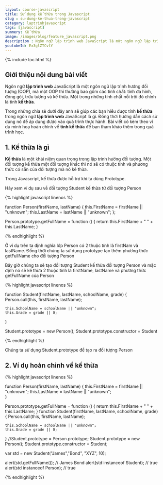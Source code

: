 ```yaml
---
layout: course-javascript
title: Sử dụng kế thừa trong Javascript  
slug : su-dung-ke-thua-trong-javascript
category: laptrinhjavascript
tags: [javascript]
summery: Kế thừa   
image: /images/blog/feature_javascript.png
description : Ngôn ngữ lập trình web JavaScript là một ngôn ngữ lập trình hướng đối tượng OOP, mà một OOP thì thường bao gồm các tính chất: tính đa hình, đóng gói, trừu tượng và kế thừa. Một trong những tính chất nổi trội đó chính là tính kế thừa. Bài viết sẽ giúp bạn hiểu được tính kế thừa trong ngôn ngữ lập trình web JavaScript là gì. Đồng thời hướng dẫn cách sử dụng nó để áp dụng được vào quá trình thực hành. Bài viết có kèm theo ví dụ minh hoạ hoàn chỉnh về tính kế thừa để bạn tham khảo thêm trong quá trình học.
youtubeId: Ex3glZTCvlY
---
```


{% include toc.html %}

## **Giới thiệu nội dung bài viết**

Ngôn ngữ <b>lập trình web</b> JavaScript là một ngôn ngữ lập trình hướng đối tượng (OOP), mà một OOP thì thường bao gồm các tính chất: tính đa hình, đóng gói, trừu tượng và kế thừa. Một trong những tính chất nổi trội đó chính là tính <b>kế thừa</b>.

Trong những chia sẻ dưới đây anh sẽ giúp các bạn hiểu được tính <b>kế thừa</b> trong ngôn ngữ <b>lập trình web</b> JavaScript là gì. Đồng thời hướng dẫn cách sử dụng nó để áp dụng được vào quá trình thực hành. Bài viết có kèm theo ví dụ minh hoạ hoàn chỉnh về <b>tính kế thừa</b> để bạn tham khảo thêm trong quá trình học.
 

## **1. Kế thừa là gì**

<b>Kế thừa</b> là một khái niệm quan trọng trong lập trình hướng đối tượng. Một đối tượng kế thừa một đối tượng khác thì nó sẽ có thuộc tính và phương thức có sẵn của đối tượng mà nó kế thừa.

Trong Javascript, kế thừa được hỗ trợ khi ta dùng Prototype.

Hãy xem ví dụ sau về đối tượng Student kế thừa từ đối tượng Person

{% highlight javascript  linenos %}

function Person(firstName, lastName) {
    this.FirstName = firstName || "unknown";
    this.LastName = lastName || "unknown";
};

Person.prototype.getFullName = function () {
    return this.FirstName + " " + this.LastName;
}

{% endhighlight %}

Ở ví dụ trên ta định nghĩa lớp Person có 2 thuộc tính là firstNam và lastName. Đồng thời chúng ta sử dụng prototype tạo thêm phương thức getFullName cho đối tượng Person

Bây giờ chúng ta sẽ tạo đối tượng Student kế thừa đối tượng Person và mặc định nó sẽ kế thừa 2 thuộc tính là firstName, lastName và phương thức getFullName của Person

{% highlight javascript  linenos %}

function Student(firstName, lastName, schoolName, grade)
{
    Person.call(this, firstName, lastName);

    this.SchoolName = schoolName || "unknown";
    this.Grade = grade || 0;
}

Student.prototype = new Person();
Student.prototype.constructor = Student

{% endhighlight %}

Chúng ta sử dụng Student.prototype để tạo ra đối tượng Person

## **2. Ví dụ hoàn chỉnh về kế thừa**

{% highlight javascript  linenos %}


function Person(firstName, lastName) {
    this.FirstName = firstName || "unknown";
    this.LastName = lastName || "unknown";            
}

Person.prototype.getFullName = function () {
    return this.FirstName + " " + this.LastName;
}
function Student(firstName, lastName, schoolName, grade)
{
    Person.call(this, firstName, lastName);

    this.SchoolName = schoolName || "unknown";
    this.Grade = grade || 0;
}
//Student.prototype = Person.prototype;
Student.prototype = new Person();
Student.prototype.constructor = Student;

var std = new Student("James","Bond", "XYZ", 10);
            
alert(std.getFullName()); // James Bond
alert(std instanceof Student); // true
alert(std instanceof Person); // true


{% endhighlight %}




